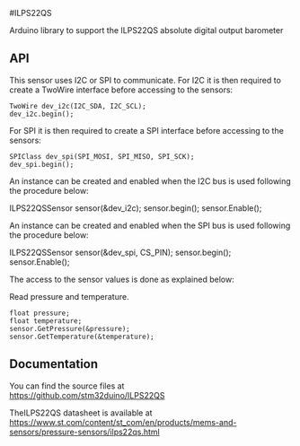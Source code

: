 #ILPS22QS

Arduino library to support the ILPS22QS absolute digital output barometer

## API

This sensor uses I2C or SPI to communicate.
For I2C it is then required to create a TwoWire interface before accessing to the sensors:  

    TwoWire dev_i2c(I2C_SDA, I2C_SCL);  
    dev_i2c.begin();

For SPI it is then required to create a SPI interface before accessing to the sensors:  

    SPIClass dev_spi(SPI_MOSI, SPI_MISO, SPI_SCK);  
    dev_spi.begin();

An instance can be created and enabled when the I2C bus is used following the procedure below:  

   ILPS22QSSensor sensor(&dev_i2c);
    sensor.begin();
    sensor.Enable();

An instance can be created and enabled when the SPI bus is used following the procedure below:  

   ILPS22QSSensor sensor(&dev_spi, CS_PIN);
    sensor.begin();
    sensor.Enable();

The access to the sensor values is done as explained below:  

  Read pressure and temperature.  

    float pressure;
    float temperature;
    sensor.GetPressure(&pressure);  
    sensor.GetTemperature(&temperature);

## Documentation

You can find the source files at  
https://github.com/stm32duino/ILPS22QS

TheILPS22QS datasheet is available at  
https://www.st.com/content/st_com/en/products/mems-and-sensors/pressure-sensors/ilps22qs.html
